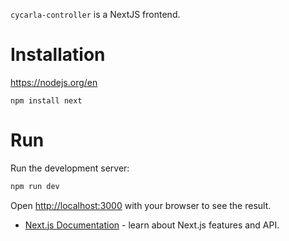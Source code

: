 `cycarla-controller` is a NextJS frontend.

# Installation

https://nodejs.org/en

```
npm install next
```

# Run

Run the development server:

```bash
npm run dev
```

Open [http://localhost:3000](http://localhost:3000) with your browser to see the result.

- [Next.js Documentation](https://nextjs.org/docs) - learn about Next.js features and API.


